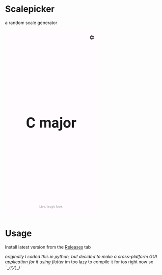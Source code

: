 # Scalepicker
a random scale generator

<img src="https://github.com/lawnclppings/scalepicker/blob/main/assets/android.png" width="300"> 

# Usage
Install latest version from the [Releases](https://github.com/lawnclppings/scalepicker/releases/latest) tab

*originally I coded this in python, but decided to make a cross-platform GUI application for it using flutter*
im too lazy to compile it for ios right now so ¯\_(ツ)_/¯
